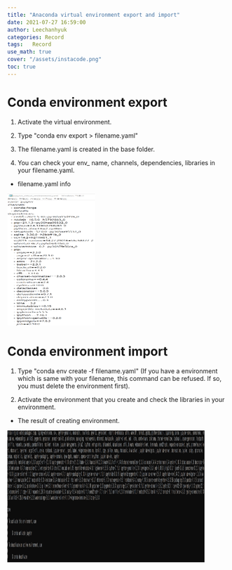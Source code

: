 ```yaml
---
title: "Anaconda virtual environment export and import"
date: 2021-07-27 16:59:00
author: Leechanhyuk
categories: Record
tags:	Record
use_math: true
cover: "/assets/instacode.png"
toc: true
---
```


# Conda environment export

  1. Activate the virtual environment.

  2. Type "conda env export > filename.yaml"

  3. The filename.yaml is created in the base folder.

  4. You can check your env_ name, channels, dependencies, libraries in your filename.yaml.

  - filename.yaml info
  
  <img src="/assets/image/export/result.png" width="200px" height="300px" title="MAE" alt="MAE"> 

# Conda environment import

  1. Type "conda env create -f filename.yaml" (If you have a environment which is same with your filename, this command can be refused. If so, you must delete the environment first).

  2. Activate the environment that you create and check the libraries in your environment.

  - The result of creating environment.

  <img src="/assets/image/export/result2.png" width="450px" height="300px" title="MAE" alt="MAE"> 


